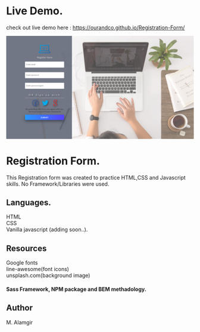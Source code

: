 # Live Demo.
check out live demo here : https://ourandco.github.io/Registration-Form/

![](img/shot.PNG)

# Registration Form.
This Registration form was created to practice HTML,CSS and Javascript skills.
No Framework/Libraries were used.

## Languages.
HTML<br/>
CSS<br/>
Vanilla javascript (adding soon..).

## Resources
Google fonts <br />
line-awesome(font icons) <br />
unsplash.com(background image)<br />

#### Sass Framework, NPM package and BEM methadology.

## Author
M. Alamgir
